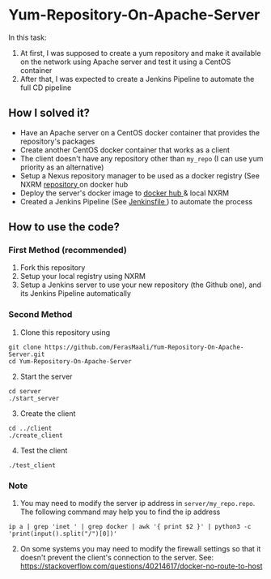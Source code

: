 # Yum-Repository-On-Apache-Server
In this task:
1. At first, I was supposed to create a yum repository and make it available on the network using Apache server and test it using a CentOS container
2. After that, I was expected to create a Jenkins Pipeline to automate the full CD pipeline

## How I solved it?
* Have an Apache server on a CentOS docker container that provides the repository's packages
* Create another CentOS docker container that works as a client
* The client doesn't have any repository other than `my_repo` (I can use yum priority as an alternative)
* Setup a Nexus repository manager to be used as a docker registry (See NXRM [ repository ]( https://hub.docker.com/r/sonatype/nexus3/ ) on docker hub
* Deploy the server's docker image to [ docker hub ]( https://hub.docker.com/repository/docker/ferasmaali/apache_yum_repo ) & local NXRM
* Created a Jenkins Pipeline (See [ Jenkinsfile ]( https://github.com/FerasMaali/Yum-Repository-On-Apache-Server/blob/master/Jenkinsfile )) to automate the process

## How to use the code?
### First Method (recommended)
1. Fork this repository
2. Setup your local registry using NXRM
3. Setup a Jenkins server to use your new repository (the Github one), and its Jenkins Pipeline automatically

### Second Method
1. Clone this repository using 
```
git clone https://github.com/FerasMaali/Yum-Repository-On-Apache-Server.git
cd Yum-Repository-On-Apache-Server
```

2. Start the server
```
cd server
./start_server
```

3. Create the client
```
cd ../client
./create_client
```

4. Test the client
```
./test_client
```

### Note
1. You may need to modify the server ip address in `server/my_repo.repo`. The following command may help you to find the ip address
```
ip a | grep 'inet ' | grep docker | awk '{ print $2 }' | python3 -c 'print(input().split("/")[0])'
```

2. On some systems you may need to modify the firewall settings so that it doesn't prevent the client's connection to the server. See: https://stackoverflow.com/questions/40214617/docker-no-route-to-host

